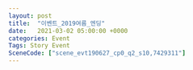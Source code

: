```yaml
---
layout: post
title:  "이벤트_2019여름_엔딩"
date:   2021-03-02 05:00:00 +0000
categories: Event
Tags: Story Event
SceneCode: ["scene_evt190627_cp0_q2_s10,7429311"]
---
```

